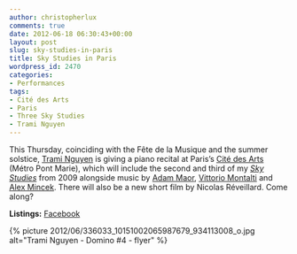 ```yaml
---
author: christopherlux
comments: true
date: 2012-06-18 06:30:43+00:00
layout: post
slug: sky-studies-in-paris
title: Sky Studies in Paris
wordpress_id: 2470
categories:
- Performances
tags:
- Cité des Arts
- Paris
- Three Sky Studies
- Trami Nguyen
---
```


This Thursday, coinciding with the Fête de la Musique and the summer solstice, [Trami Nguyen](http://www.trami-nguyen.com/) is giving a piano recital at Paris’s [Cité des Arts](http://www.citedesartsparis.net/) (Métro Pont Marie), which will include the second and third of my [_Sky Studies_](http://www.chrisswithinbank.net/2009/12/three-sky-studies/) from 2009 alongside music by [Adam Maor](http://www.archipel.org/2010/index.php?top=3&sub=0&id=a5940), [Vittorio Montalti](http://www.vittoriomontalti.com/) and [Alex Mincek](http://www.alexmincek.com/). There will also be a new short film by Nicolas Réveillard. Come along?

**Listings:** [Facebook](http://www.facebook.com/events/247297432049484/)

{% picture 2012/06/336033_10151002065987679_934113008_o.jpg alt="Trami Nguyen - Domino #4 - flyer" %}
